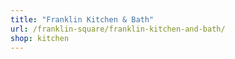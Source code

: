 ```yaml
---
title: "Franklin Kitchen & Bath"
url: /franklin-square/franklin-kitchen-and-bath/
shop: kitchen
---
```

